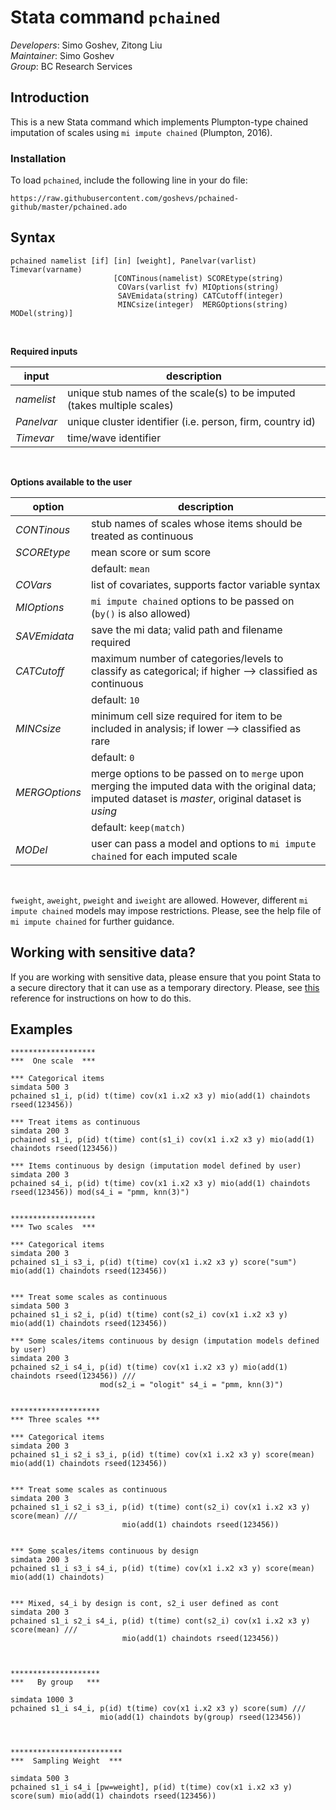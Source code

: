 Stata command `pchained`
===

*Developers*: Simo Goshev, Zitong Liu   
*Maintainer*: Simo Goshev  
*Group*: BC Research Services


Introduction
---

This is a new Stata command which implements Plumpton-type 
chained imputation of scales using `mi impute chained` (Plumpton, 2016).


### Installation

To load `pchained`, include the following line in your do file:

```
https://raw.githubusercontent.com/goshevs/pchained-github/master/pchained.ado
```


Syntax
---

```
pchained namelist [if] [in] [weight], Panelvar(varlist) Timevar(varname)
					   [CONTinous(namelist) SCOREtype(string)
					    COVars(varlist fv) MIOptions(string) 
					    SAVEmidata(string) CATCutoff(integer)
					    MINCsize(integer)  MERGOptions(string) MODel(string)]
```
<br>

**Required inputs**


| input       | description            |
|-------------|------------------------|
| *namelist*  | unique stub names of the scale(s) to be imputed (takes multiple scales) |
| *Panelvar*  | unique cluster identifier (i.e. person, firm, country id) |
| *Timevar*   | time/wave identifier |

<br>

**Options available to the user**


| option         | description            |
|----------------|------------------------|
| *CONTinous*    | stub names of scales whose items should be treated as continuous |
| *SCOREtype*    | mean score or sum score |
|                | default: `mean`
| *COVars*       | list of covariates, supports factor variable syntax  |
| *MIOptions*    | `mi impute chained` options to be passed on (`by()` is also allowed) |
| *SAVEmidata*   | save the mi data; valid path and filename required |
| *CATCutoff*    | maximum number of categories/levels to classify as categorical; if higher --> classified as continuous |
|                | default: `10` |
| *MINCsize*     | minimum cell size required for item to be included in analysis; if lower --> classified as rare |
|                | default: `0` |
| *MERGOptions*  | merge options to be passed on to `merge` upon merging the imputed data with the original data; imputed dataset is *master*, original dataset is *using* |
|                | default: `keep(match)` |
| *MODel*        | user can pass a model and options to `mi impute chained` for each imputed scale |

<br>

`fweight`, `aweight`, `pweight` and `iweight` are allowed. However, different `mi impute chained` models may 
impose restrictions. Please, see the help file of `mi impute chained` for further guidance.


Working with sensitive data?
---

If you are working with sensitive data, please ensure that you point Stata to a secure
directory that it can use as a temporary directory. Please, see [this](https://www.stata.com/support/faqs/data-management/statatmp-environment-variable/) reference for 
instructions on how to do this.


Examples
---

```
*******************
***  One scale  ***

*** Categorical items
simdata 500 3
pchained s1_i, p(id) t(time) cov(x1 i.x2 x3 y) mio(add(1) chaindots rseed(123456))

*** Treat items as continuous
simdata 200 3
pchained s1_i, p(id) t(time) cont(s1_i) cov(x1 i.x2 x3 y) mio(add(1) chaindots rseed(123456))

*** Items continuous by design (imputation model defined by user)
simdata 200 3
pchained s4_i, p(id) t(time) cov(x1 i.x2 x3 y) mio(add(1) chaindots rseed(123456)) mod(s4_i = "pmm, knn(3)")


*******************
*** Two scales  ***

*** Categorical items
simdata 200 3
pchained s1_i s3_i, p(id) t(time) cov(x1 i.x2 x3 y) score("sum") mio(add(1) chaindots rseed(123456))


*** Treat some scales as continuous
simdata 500 3
pchained s1_i s2_i, p(id) t(time) cont(s2_i) cov(x1 i.x2 x3 y) mio(add(1) chaindots rseed(123456))

*** Some scales/items continuous by design (imputation models defined by user)
simdata 200 3
pchained s2_i s4_i, p(id) t(time) cov(x1 i.x2 x3 y) mio(add(1) chaindots rseed(123456)) /// 
                    mod(s2_i = "ologit" s4_i = "pmm, knn(3)")


********************
*** Three scales ***

*** Categorical items
simdata 200 3
pchained s1_i s2_i s3_i, p(id) t(time) cov(x1 i.x2 x3 y) score(mean) mio(add(1) chaindots rseed(123456))


*** Treat some scales as continuous
simdata 200 3
pchained s1_i s2_i s3_i, p(id) t(time) cont(s2_i) cov(x1 i.x2 x3 y) score(mean) /// 
                         mio(add(1) chaindots rseed(123456))


*** Some scales/items continuous by design
simdata 200 3
pchained s1_i s3_i s4_i, p(id) t(time) cov(x1 i.x2 x3 y) score(mean) mio(add(1) chaindots)


*** Mixed, s4_i by design is cont, s2_i user defined as cont
simdata 200 3
pchained s1_i s2_i s4_i, p(id) t(time) cont(s2_i) cov(x1 i.x2 x3 y) score(mean) ///
                         mio(add(1) chaindots rseed(123456))



********************
***   By group   ***

simdata 1000 3
pchained s1_i s4_i, p(id) t(time) cov(x1 i.x2 x3 y) score(sum) ///
                    mio(add(1) chaindots by(group) rseed(123456))

					
					
*************************
***  Sampling Weight  ***

simdata 500 3
pchained s1_i s4_i [pw=weight], p(id) t(time) cov(x1 i.x2 x3 y) score(sum) mio(add(1) chaindots rseed(123456))

```









